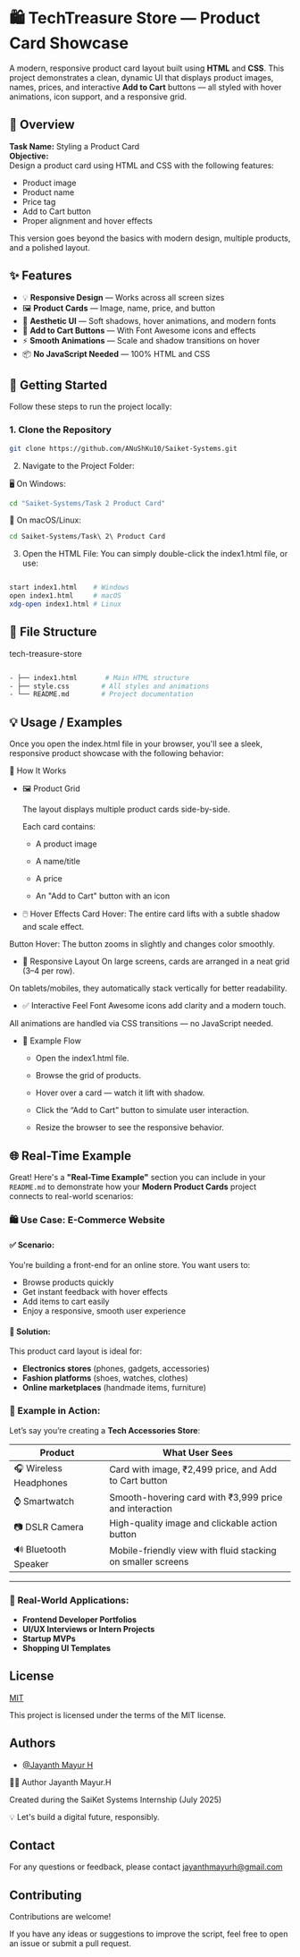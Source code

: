 # 🛍️ TechTreasure Store — Product Card Showcase

A modern, responsive product card layout built using **HTML** and **CSS**. This project demonstrates a clean, dynamic UI that displays product images, names, prices, and interactive **Add to Cart** buttons — all styled with hover animations, icon support, and a responsive grid.




## 🎯 Overview

**Task Name:** Styling a Product Card  
**Objective:**  
Design a product card using HTML and CSS with the following features:
- Product image
- Product name
- Price tag
- Add to Cart button
- Proper alignment and hover effects

This version goes beyond the basics with modern design, multiple products, and a polished layout.


## ✨ Features

- 💡 **Responsive Design** — Works across all screen sizes  
- 🖼️ **Product Cards** — Image, name, price, and button  
- 🎨 **Aesthetic UI** — Soft shadows, hover animations, and modern fonts  
- 🛒 **Add to Cart Buttons** — With Font Awesome icons and effects  
- ⚡ **Smooth Animations** — Scale and shadow transitions on hover  
- 📦 **No JavaScript Needed** — 100% HTML and CSS
## 🚀 Getting Started

Follow these steps to run the project locally:

### 1. Clone the Repository
```bash
git clone https://github.com/ANuShKu10/Saiket-Systems.git
```
2. Navigate to the Project Folder:

🖥️ On Windows:
```bash
cd "Saiket-Systems/Task 2 Product Card"
```

🐧 On macOS/Linux:
```bash
cd Saiket-Systems/Task\ 2\ Product Card
```

3. Open the HTML File:
You can simply double-click the index1.html file, or use:
```bash

start index1.html    # Windows
open index1.html     # macOS
xdg-open index1.html # Linux
```


## 📁 File Structure
tech-treasure-store
```bash

- ├── index1.html       # Main HTML structure
- ├── style.css        # All styles and animations
- └── README.md        # Project documentation
```
## 💡 Usage / Examples
Once you open the index.html file in your browser, you'll see a sleek, responsive product showcase with the following behavior:

🧾 How It Works

- 🖼️ Product Grid

    The layout displays multiple product cards side-by-side.

    Each card contains:

    - A product image

    - A name/title

    - A price

    - An "Add to Cart" button with an icon

- 🖱️ Hover Effects
Card Hover: The entire card lifts with a subtle shadow and scale effect.

Button Hover: The button zooms in slightly and changes color smoothly.

- 📱 Responsive Layout
On large screens, cards are arranged in a neat grid (3–4 per row).

On tablets/mobiles, they automatically stack vertically for better readability.

- ✅ Interactive Feel
Font Awesome icons add clarity and a modern touch.

All animations are handled via CSS transitions — no JavaScript needed.

- 🔄 Example Flow
    - Open the index1.html file.

    - Browse the grid of products.

    - Hover over a card — watch it lift with shadow.

    - Click the “Add to Cart” button to simulate user interaction.

    - Resize the browser to see the responsive behavior.
## 🌐 Real-Time Example
Great! Here's a **"Real-Time Example"** section you can include in your `README.md` to demonstrate how your **Modern Product Cards** project connects to real-world scenarios:


### 🛍️ Use Case: E-Commerce Website

#### ✅ Scenario:

You're building a front-end for an online store. You want users to:

* Browse products quickly
* Get instant feedback with hover effects
* Add items to cart easily
* Enjoy a responsive, smooth user experience

#### 🔧 Solution:

This product card layout is ideal for:

* **Electronics stores** (phones, gadgets, accessories)
* **Fashion platforms** (shoes, watches, clothes)
* **Online marketplaces** (handmade items, furniture)



### 🔎 Example in Action:

Let’s say you’re creating a **Tech Accessories Store**:

| Product                | What User Sees                                              |
| ---------------------- | ----------------------------------------------------------- |
| 🎧 Wireless Headphones | Card with image, ₹2,499 price, and Add to Cart button       |
| ⌚ Smartwatch           | Smooth-hovering card with ₹3,999 price and interaction      |
| 📷 DSLR Camera         | High-quality image and clickable action button              |
| 🔊 Bluetooth Speaker   | Mobile-friendly view with fluid stacking on smaller screens |

---

### 💼 Real-World Applications:

* **Frontend Developer Portfolios**
* **UI/UX Interviews or Intern Projects**
* **Startup MVPs**
* **Shopping UI Templates**


## License

[MIT](https://github.com/ANuShKu10/Saiket-Systems/blob/main/LICENSE)

This project is licensed under the terms of the MIT license.
## Authors

- [@Jayanth Mayur H](https://github.com/ANuShKu10)

🙋‍♂️ Author
Jayanth Mayur.H

Created during the SaiKet Systems Internship (July 2025)

💡 Let's build a digital future, responsibly.

## Contact
For any questions or feedback, please contact jayanthmayurh@gmail.com
## Contributing
Contributions are welcome! 

If you have any ideas or suggestions to improve the script, feel free to open an issue or submit a pull request.